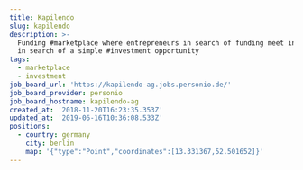 ```yaml
---
title: Kapilendo
slug: kapilendo
description: >-
  Funding #marketplace where entrepreneurs in search of funding meet investors
  in search of a simple #investment opportunity
tags:
  - marketplace
  - investment
job_board_url: 'https://kapilendo-ag.jobs.personio.de/'
job_board_provider: personio
job_board_hostname: kapilendo-ag
created_at: '2018-11-20T16:23:35.353Z'
updated_at: '2019-06-16T10:36:08.533Z'
positions:
  - country: germany
    city: berlin
    map: '{"type":"Point","coordinates":[13.331367,52.501652]}'
---
```

